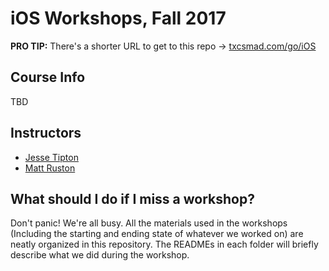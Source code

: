 # iOS Workshops, Fall 2017

**PRO TIP:** There's a shorter URL to get to this repo -> [txcsmad.com/go/iOS](http://txcsmad.com/go/iOS) 

## Course Info

TBD

## Instructors

* [Jesse Tipton](https://facebook.com/jessehtipton)
* [Matt Ruston](https://www.facebook.com/mlrsquirrels)

## What should I do if I miss a workshop?

Don't panic! We're all busy. All the materials used in the workshops (Including the starting and ending state of whatever we worked on) are neatly organized in this repository. The READMEs in each folder will briefly describe what we did during the workshop.